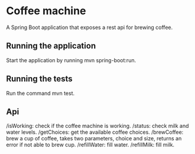 # Coffee machine

A Spring Boot application that exposes a rest api for brewing coffee.

## Running the application
Start the application by running mvn spring-boot:run.

## Running the tests
Run the command mvn test.

## Api

/isWorking: check if the coffee machine is working.
/status: check milk and water levels.
/getChoices: get the available coffee choices.
/brewCoffee: brew a cup of coffee, takes two parameters, choice and size, returns an error if not able to brew cup.
/refillWater: fill water.
/refillMilk: fill milk.
